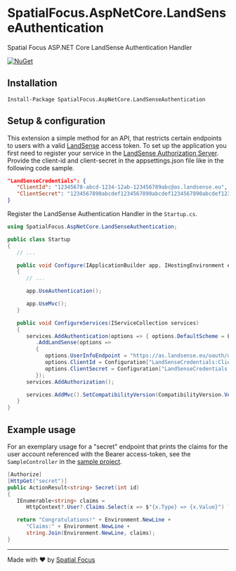 # SpatialFocus.AspNetCore.LandSenseAuthentication

Spatial Focus ASP.NET Core LandSense Authentication Handler

[![NuGet](https://img.shields.io/nuget/v/SpatialFocus.AspNetCore.LandSenseAuthentication.svg)](https://www.nuget.org/packages/SpatialFocus.AspNetCore.LandSenseAuthentication/)

## Installation

```console
Install-Package SpatialFocus.AspNetCore.LandSenseAuthentication
```

## Setup & configuration

This extension a simple method for an API, that restricts certain endpoints to users with a valid [LandSense](https://landsense.eu) access token. To set up the application you first need to register your service in the [LandSense Authorization Server](https://as.landsense.eu). Provide the client-id and client-secret in the appsettings.json file like in the following code sample.

```json
"LandSenseCredentials": {
   "ClientId": "12345678-abcd-1234-12ab-123456789abc@as.landsense.eu",
   "ClientSecret": "1234567890abcdef1234567890abcdef1234567890abcdef1234567890abcdef"
}
```

Register the LandSense Authentication Handler in the `Startup.cs`.

```csharp
using SpatialFocus.AspNetCore.LandSenseAuthentication;

public class Startup
{
   // ...

   public void Configure(IApplicationBuilder app, IHostingEnvironment env)
   {
      // ...

      app.UseAuthentication();

      app.UseMvc();
   }

   public void ConfigureServices(IServiceCollection services)
   {
      services.AddAuthentication(options => { options.DefaultScheme = LandSenseDefaults.AuthenticationScheme; })
         .AddLandSense(options =>
         {
            options.UserInfoEndpoint = "https://as.landsense.eu/oauth/userinfo";
            options.ClientId = Configuration["LandSenseCredentials:ClientId"];
            options.ClientSecret = Configuration["LandSenseCredentials:ClientSecret"];
         });
      services.AddAuthorization();

      services.AddMvc().SetCompatibilityVersion(CompatibilityVersion.Version_2_2);
   }
}
```

## Example usage

For an exemplary usage for a "secret" endpoint that prints the claims for the user account referenced with the Bearer access-token, see the `SampleController` in the [sample project](https://github.com/SpatialFocus/SpatialFocus.AspNetCore.LandSenseAuthentication/master/sample/SpatialFocus.AspNetCore.LandSenseAuthentication.ApiSample).

```csharp
[Authorize]
[HttpGet("secret")]
public ActionResult<string> Secret(int id)
{
   IEnumerable<string> claims = 
      HttpContext?.User?.Claims.Select(x => $"{x.Type} => {x.Value}") ?? new List<string>();

   return "Congratulations!" + Environment.NewLine +
      "Claims:" + Environment.NewLine +
      string.Join(Environment.NewLine, claims);
}
```

----

Made with :heart: by [Spatial Focus](https://spatial-focus.net/)
